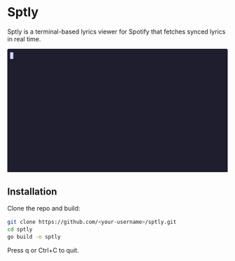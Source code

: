 # Sptly

Sptly is a terminal-based lyrics viewer for Spotify that fetches synced lyrics in real time. 

![Demo](demo.gif)

## Installation
Clone the repo and build:
```bash
git clone https://github.com/<your-username>/sptly.git
cd sptly
go build -o sptly
```
Press q or Ctrl+C to quit.
